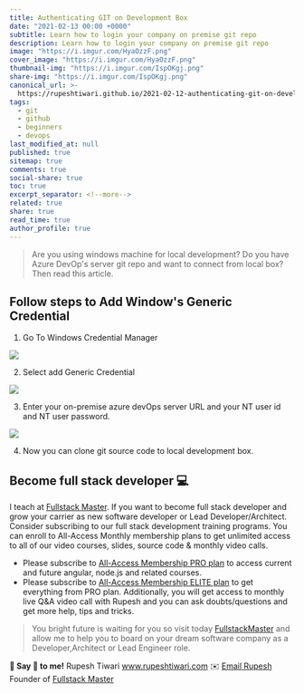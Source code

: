 ```yaml
---
title: Authenticating GIT on Development Box
date: "2021-02-13 00:00 +0000"
subtitle: Learn how to login your company on premise git repo
description: Learn how to login your company on premise git repo
image: "https://i.imgur.com/HyaOzzF.png"
cover_image: "https://i.imgur.com/HyaOzzF.png"
thumbnail-img: "https://i.imgur.com/IspOKgj.png"
share-img: "https://i.imgur.com/IspOKgj.png"
canonical_url: >-
  https://rupeshtiwari.github.io/2021-02-12-authenticating-git-on-development-box/
tags:
  - git
  - github
  - beginners
  - devops
last_modified_at: null
published: true
sitemap: true
comments: true
social-share: true
toc: true
excerpt_separator: <!--more-->
related: true
share: true
read_time: true
author_profile: true
---
```


> Are you using windows machine for local development? Do you have Azure DevOp's
> server git repo and want to connect from local box? Then read this article.

## Follow steps to Add Window's Generic Credential

1. Go To Windows Credential Manager

![](https://i.imgur.com/q10uOzt.png)

2. Select add Generic Credential

![](https://i.imgur.com/85vvE8S.png)

3. Enter your on-premise azure devOps server URL and your NT user id and NT user
   password.

![](https://i.imgur.com/1HsL8mk.png)

4. Now you can clone git source code to local development box.

## Become full stack developer 💻

I teach at [Fullstack Master](https://www.fullstackmaster.net). If you want to
become full stack developer and grow your carrier as new software developer or
Lead Developer/Architect. Consider subscribing to our full stack development
training programs. You can enroll to All-Access Monthly membership plans to get
unlimited access to all of our video courses, slides, source code & monthly
video calls.

- Please subscribe to
  [All-Access Membership PRO plan](https://www.fullstackmaster.net/pro) to
  access current and future angular, node.js and related courses.
- Please subscribe to
  [All-Access Membership ELITE plan](https://www.fullstackmaster.net/elite) to
  get everything from PRO plan. Additionally, you will get access to monthly
  live Q&A video call with Rupesh and you can ask doubts/questions and get more
  help, tips and tricks.

> You bright future is waiting for you so visit today
> [FullstackMaster](www.fullstackmaster.net) and allow me to help you to board
> on your dream software company as a Developer,Architect or Lead Engineer role.

**💖 Say 👋 to me!** Rupesh Tiwari <a href="https://www.rupeshtiwari.com">
www.rupeshtiwari.com</a> ✉️
<a href="mailto:fullstackmaster1@gmail.com?subject=Hi"> Email Rupesh</a> Founder
of <a href="https://www.fullstackmaster.net"> Fullstack Master</a>
